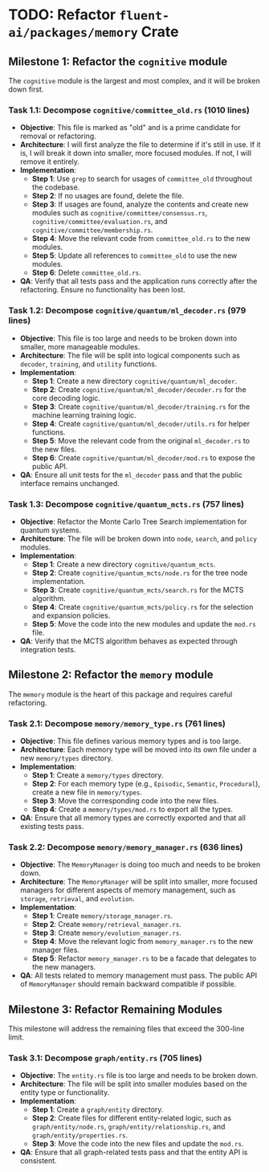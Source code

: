 # TODO: Refactor `fluent-ai/packages/memory` Crate

## Milestone 1: Refactor the `cognitive` module

The `cognitive` module is the largest and most complex, and it will be broken down first.

### Task 1.1: Decompose `cognitive/committee_old.rs` (1010 lines)

- **Objective**: This file is marked as "old" and is a prime candidate for removal or refactoring.
- **Architecture**: I will first analyze the file to determine if it's still in use. If it is, I will break it down into smaller, more focused modules. If not, I will remove it entirely.
- **Implementation**:
    - **Step 1**: Use `grep` to search for usages of `committee_old` throughout the codebase.
    - **Step 2**: If no usages are found, delete the file.
    - **Step 3**: If usages are found, analyze the contents and create new modules such as `cognitive/committee/consensus.rs`, `cognitive/committee/evaluation.rs`, and `cognitive/committee/membership.rs`.
    - **Step 4**: Move the relevant code from `committee_old.rs` to the new modules.
    - **Step 5**: Update all references to `committee_old` to use the new modules.
    - **Step 6**: Delete `committee_old.rs`.
- **QA**: Verify that all tests pass and the application runs correctly after the refactoring. Ensure no functionality has been lost.

### Task 1.2: Decompose `cognitive/quantum/ml_decoder.rs` (979 lines)

- **Objective**: This file is too large and needs to be broken down into smaller, more manageable modules.
- **Architecture**: The file will be split into logical components such as `decoder`, `training`, and `utility` functions.
- **Implementation**:
    - **Step 1**: Create a new directory `cognitive/quantum/ml_decoder`.
    - **Step 2**: Create `cognitive/quantum/ml_decoder/decoder.rs` for the core decoding logic.
    - **Step 3**: Create `cognitive/quantum/ml_decoder/training.rs` for the machine learning training logic.
    - **Step 4**: Create `cognitive/quantum/ml_decoder/utils.rs` for helper functions.
    - **Step 5**: Move the relevant code from the original `ml_decoder.rs` to the new files.
    - **Step 6**: Create `cognitive/quantum/ml_decoder/mod.rs` to expose the public API.
- **QA**: Ensure all unit tests for the `ml_decoder` pass and that the public interface remains unchanged.

### Task 1.3: Decompose `cognitive/quantum_mcts.rs` (757 lines)

- **Objective**: Refactor the Monte Carlo Tree Search implementation for quantum systems.
- **Architecture**: The file will be broken down into `node`, `search`, and `policy` modules.
- **Implementation**:
    - **Step 1**: Create a new directory `cognitive/quantum_mcts`.
    - **Step 2**: Create `cognitive/quantum_mcts/node.rs` for the tree node implementation.
    - **Step 3**: Create `cognitive/quantum_mcts/search.rs` for the MCTS algorithm.
    - **Step 4**: Create `cognitive/quantum_mcts/policy.rs` for the selection and expansion policies.
    - **Step 5**: Move the code into the new modules and update the `mod.rs` file.
- **QA**: Verify that the MCTS algorithm behaves as expected through integration tests.

## Milestone 2: Refactor the `memory` module

The `memory` module is the heart of this package and requires careful refactoring.

### Task 2.1: Decompose `memory/memory_type.rs` (761 lines)

- **Objective**: This file defines various memory types and is too large.
- **Architecture**: Each memory type will be moved into its own file under a new `memory/types` directory.
- **Implementation**:
    - **Step 1**: Create a `memory/types` directory.
    - **Step 2**: For each memory type (e.g., `Episodic`, `Semantic`, `Procedural`), create a new file in `memory/types`.
    - **Step 3**: Move the corresponding code into the new files.
    - **Step 4**: Create a `memory/types/mod.rs` to export all the types.
- **QA**: Ensure that all memory types are correctly exported and that all existing tests pass.

### Task 2.2: Decompose `memory/memory_manager.rs` (636 lines)

- **Objective**: The `MemoryManager` is doing too much and needs to be broken down.
- **Architecture**: The `MemoryManager` will be split into smaller, more focused managers for different aspects of memory management, such as `storage`, `retrieval`, and `evolution`.
- **Implementation**:
    - **Step 1**: Create `memory/storage_manager.rs`.
    - **Step 2**: Create `memory/retrieval_manager.rs`.
    - **Step 3**: Create `memory/evolution_manager.rs`.
    - **Step 4**: Move the relevant logic from `memory_manager.rs` to the new manager files.
    - **Step 5**: Refactor `memory_manager.rs` to be a facade that delegates to the new managers.
- **QA**: All tests related to memory management must pass. The public API of `MemoryManager` should remain backward compatible if possible.

## Milestone 3: Refactor Remaining Modules

This milestone will address the remaining files that exceed the 300-line limit.

### Task 3.1: Decompose `graph/entity.rs` (705 lines)

- **Objective**: The `entity.rs` file is too large and needs to be broken down.
- **Architecture**: The file will be split into smaller modules based on the entity type or functionality.
- **Implementation**:
    - **Step 1**: Create a `graph/entity` directory.
    - **Step 2**: Create files for different entity-related logic, such as `graph/entity/node.rs`, `graph/entity/relationship.rs`, and `graph/entity/properties.rs`.
    - **Step 3**: Move the code into the new files and update the `mod.rs`.
- **QA**: Ensure that all graph-related tests pass and that the entity API is consistent.
